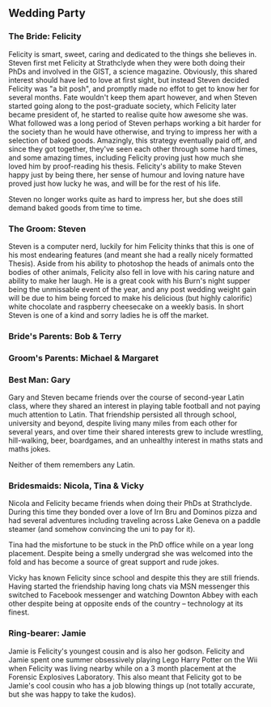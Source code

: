 ## Wedding Party
<a name="party"/>

### The Bride: Felicity

Felicity is smart, sweet, caring and dedicated to the things she believes in.
Steven first met Felicity at Strathclyde when they were both doing their PhDs and involved in the GIST, a science magazine.
Obviously, this shared interest should have led to love at first sight, but instead Steven decided Felicity was "a bit posh", and promptly made no effot to get to know her for several months.
Fate wouldn't keep them apart however, and when Steven started going along to the post-graduate society, which Felicity later became president of, he started to realise quite how awesome she was.
What followed was a long period of Steven perhaps working a bit harder for the society than he would have otherwise, and trying to impress her with a selection of baked goods.
Amazingly, this strategy eventually paid off, and since they got together, they've seen each other through some hard times, and some amazing times, including Felicity proving just how much she loved him by proof-reading his thesis.
Felicity's ability to make Steven happy just by being there, her sense of humour and loving nature have proved just how lucky he was, and will be for the rest of his life.

Steven no longer works quite as hard to impress her, but she does still demand baked goods from time to time.

### The Groom: Steven

Steven is a computer nerd, luckily for him Felicity thinks that this is one of his most endearing features (and meant she had a really nicely formatted Thesis).
Aside from his ability to photoshop the heads of animals onto the bodies of other animals, Felicity also fell in love with his caring nature and ability to make her laugh.
He is a great cook with his Burn's night supper being the unmissable event of the year, and any post wedding weight gain will be due to him being forced to make his delicious (but highly calorific) white chocolate and raspberry cheesecake on a weekly basis.
In short Steven is one of a kind and sorry ladies he is off the market.

### Bride's Parents: Bob & Terry

### Groom's Parents: Michael & Margaret

### Best Man: Gary

Gary and Steven became friends over the course of second-year Latin class, where they shared an interest in playing table football and not paying much attention to Latin.
That friendship persisted all through school, university and beyond, despite living many miles from each other for several years, and over time their shared interests grew to include wrestling, hill-walking, beer, boardgames, and an unhealthy interest in maths stats and maths jokes.

Neither of them remembers any Latin.

### Bridesmaids: Nicola, Tina & Vicky

Nicola and Felicity became friends when doing their PhDs at Strathclyde.
During this time they bonded over a love of Irn Bru and Dominos pizza and had several adventures including traveling across Lake Geneva on a paddle steamer (and somehow convincing the uni to pay for it).

Tina had the misfortune to be stuck in the PhD office while on a year long placement.
Despite being a smelly undergrad she was welcomed into the fold and has become a source of great support and rude jokes.

Vicky has known Felicity since school and despite this they are still friends.
Having started the friendship having long chats via MSN messenger this switched to Facebook messenger and watching Downton Abbey with each other despite being at opposite ends of the country – technology at its finest.

### Ring-bearer: Jamie

Jamie is Felicity's youngest cousin and is also her godson.
Felicity and Jamie spent one summer obsessively playing Lego Harry Potter on the Wii when Felicity was living nearby while on a 3 month placement at the Forensic Explosives Laboratory.
This also meant that Felicity got to be Jamie's cool cousin who has a job blowing things up (not totally accurate, but she was happy to take the kudos).
